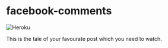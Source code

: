 # facebook-comments

![Heroku](https://heroku-badge.herokuapp.com/?app=facebook-story&root=admin&style=flat)

This is the tale of your favourate post which you need to watch.

